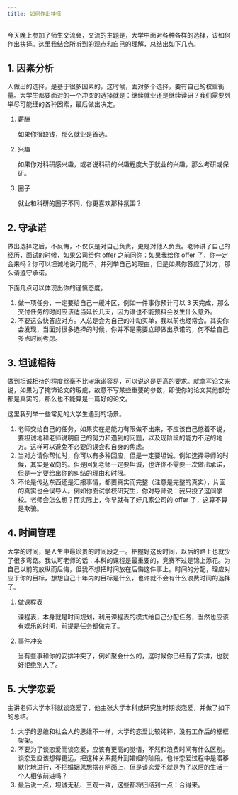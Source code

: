 ```yaml
---
title: 如何作出抉择
---
```


今天晚上参加了师生交流会，交流的主题是，大学中面对各种各样的选择，该如何作出抉择。这里我结合所听到的观点和自己的理解，总结出如下几点。

## 1. 因素分析

人做出的选择，是基于很多因素的，这时候，面对多个选择，要有自己的权重衡量。大学生都要面对的一个冲突的选择就是：继续就业还是继续读研？我们需要列举尽可能细的各种因素，最后做出决定。

1. 薪酬

   如果你很缺钱，那么就业是首选。

2. 兴趣

   如果你对科研感兴趣，或者说科研的兴趣程度大于就业的兴趣，那么考研或保研。

3. 圈子

   就业和科研的圈子不同，你更喜欢那种氛围？

## 2. 守承诺

做出选择之后，不反悔，不仅仅是对自己负责，更是对他人负责。老师讲了自己的经历，面试的时候，如果公司给你 offer 之前问你：如果我给你 offer 了，你一定会来吗？你可以坦诚地说可能不，并列举自己的理由，但是如果你答应了对方，那么请遵守承诺。

下面几点可以体现出你的谨慎态度。

1. 做一项任务，一定要给自己一缓冲区，例如一件事你预计可以 3 天完成，那么交付任务的时间应该适当延长几天，因为谁也不能预料会发生什么意外。
2. 不要这么快答应对方。人总是会为自己的冲动买单，我以前也经常会。其实你会发现，当面对很多选择的时候，你并不是需要立即做出承诺的，何不给自己多点时间考虑。

## 3. 坦诚相待

做到坦诚相待的程度丝毫不比守承诺容易，可以说这是更高的要求。就拿写论文来说，如果为了掩饰论文的瑕疵，故意不写某些重要的参数，即使你的论文其他部分都是真实的，那么也不能算是一篇好的论文。

这里我列举一些常见的大学生遇到的场景。

1. 老师交给自己的任务，如果实在是能力有限做不出来，不应该自己憋着不说，要坦诚地和老师说明自己的努力和遇到的问题，以及现阶段的能力不足的地方。这样可以避免不必要的误会和自身的焦虑。
2. 当对方请你帮忙时，你可以有多种回应，但是一定要坦诚。例如选择导师的时候，其实是双向的。但是回复老师一定要坦诚，也许你不需要一次做出承诺，但是一定要给出你的纠结的理由和时限。
3. 不论是传达东西还是汇报事情，都要真实而完整（注意是完整的真实），片面的真实也会误导人。例如你面试学校研究生，你对导师说：我只投了这间学校。老师会怎么想？而实际上，你早就有了好几家公司的 offer 了，这算不算是欺骗。

## 4. 时间管理

大学的时间，是人生中最珍贵的时间段之一。把握好这段时间，以后的路上也就少了很多弯路。我认可老师的话：本科的课程是最重要的，竞赛不过是锦上添花。为自己以前的放纵而后悔，但我不想把时间放在后悔这件事上。时间的分配，理应对应于你的目标，想想自己十年内的目标是什么，也许就不会有什么浪费时间的选择了。

1. 做课程表

   课程表，本身就是时间规划，利用课程表的模式给自己分配任务，当然也应该有娱乐的时间，前提是任务都做完了。

2. 事件冲突

   当有些事和你的安排冲突了，例如聚会什么的，这时候你已经有了安排，也就好拒绝别人了。

## 5. 大学恋爱

主讲老师大学本科就谈恋爱了，他主张大学本科或研究生时期谈恋爱，并做了如下的总结。

1. 大学的思维和社会人的思维不一样，大学的恋爱比较纯粹，没有工作后的框框架架。
2. 不要为了谈恋爱而谈恋爱，应该有更高的觉悟，不然和浪费时间有什么区别。谈恋爱应该想得更远，把这种关系提升到婚姻的阶段。也许恋爱过程中是潜移默化地进行，不把婚姻思想摆在明面上，但是谈恋爱不就是为了以后的生活一个人相依前进吗？
3. 最后说一点，坦诚无私、三观一致，这些都将归结到一点：合得来。

